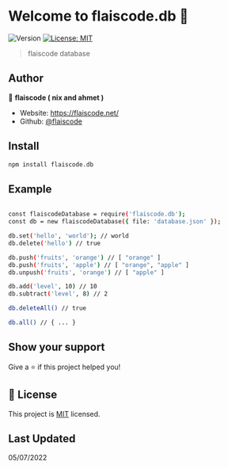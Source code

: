 # Welcome to flaiscode.db 👋
![Version](https://img.shields.io/badge/version-1.0.0-blue.svg?cacheSeconds=2592000)
[![License: MIT](https://img.shields.io/badge/License-MIT-yellow.svg)](lisansurl)

> flaiscode database

## Author

👤 **flaiscode ( nix and ahmet )**

* Website: https://flaiscode.net/
* Github: [@flaiscode](https://github.com/flaiscode)

## Install

```sh
npm install flaiscode.db
```

## Example

```sh

const flaiscodeDatabase = require('flaiscode.db');
const db = new flaiscodeDatabase({ file: 'database.json' });

db.set('hello', 'world'); // world
db.delete('hello') // true

db.push('fruits', 'orange') // [ "orange" ]
db.push('fruits', 'apple') // [ "orange", "apple" ]
db.unpush('fruits', 'orange') // [ "apple" ]

db.add('level', 10) // 10
db.subtract('level', 8) // 2

db.deleteAll() // true

db.all() // { ... }

```


## Show your support

Give a ⭐️ if this project helped you!


## 📝 License

This project is [MIT](lisansurl) licensed.

## Last Updated

05/07/2022